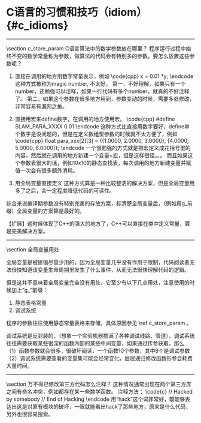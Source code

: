 C语言的习惯和技巧（idiom）{#c_idioms}
=================================

<hr>
\section c_store_param C语言算法中的数学参数放在哪里？
程序运行过程中始终不变的数学常量称为参数，做算法的代码会有特别多的参数，要怎么放置这些参数呢？

1. 直接在调用的地方用数字常量表示，例如
\code{cpp}
x = 0.01 *y;
\endcode
这种方式被称为magic number, 不太好。
第一，不好理解，如果只有一个number，还勉强可以注释，如果一行代码有多个number，就真的不好注释了。
第二，如果这个参数在很多地方用到，参数变动的时候，需要多处修改，非常容易有漏网之鱼。

2. 直接用宏来define数字，在调用的地方使用宏。
\code{cpp}
#define SLAM_PARA_XXXX 0.01
\endcode
这种方式比直接用数字要好，define单个数字是没问题的，但是在定义数组型参数的时候就不太方便了，例如
\code{cpp}
float para_xxx[2][3] = {{1.0000, 2.0000, 3.0000},
                        {4.0000, 5.0000, 6.0000}};
\endcode
一个很勉强的方式就是把宏定义成花括号里的内容，然后就在调用的地方新建一个变量=宏，但是这样很怪。。。
而且如果这个参数表很大的话，例如10x10的静态查找表，每次调用的地方新建变量并赋值一次会有很多额外消耗。

3. 用全局变量直接定义
这种方式算是一种比较整洁的解决方案，但是全局变量用多了之后，会一定程度降低代码的可读性。

综合来说编译期参数没有特别完美的存放方案，标清楚全局变量后，（例如用g_前缀）全局变量的方案算是最好的。

【扩展】这时候体现了C++的强大的地方了，C++可以直接在类中定义常量，算是完美解决方案。

<hr>
\section 全局变量用处

全局变量是被提倡尽量少用的，因为全局变量几乎没有作用于限制，代码阅读者无法很快知道该变量生命周期里发生了什么事件，从而无法很快理解代码的逻辑。

但是这并不意味着全局变量完全没有用处，它至少有以下几点用处，注意使用的时候加上“g_”前缀：

1. 静态表格常量
2. 调试系统

程序的参数往往使用静态常量表格来存储，具体原因参见 \ref c_store_param 。

调试系统是反封装的，（想象一个实验机器插满了各种调试线路、管道），调试系统往往需要获取某些很深的函数内部的某些中间变量，如果通过传参获取，那么
（1）函数参数就会很多，很破坏阅读，一个函数10个参数，其中8个是调试参数
（2）调试系统需要查看的变量集可能会经常变化，层层递归修改函数形参会耗费大量时间。

<hr>
\section 万不得已修改第三方代码怎么注释？
这种情况通常出现在两个第三方库之间有命名冲突，例如都存在某一些数学函数。
注释方法：
\code{c}
// Hacked by somebody
// End of Hacking
\endcode
用“hack”这个词非常好，既能够表达出这是对原有模块的破坏，一眼就能看出hack了那些地方，原来是什么代码，另外也很容易搜索。
